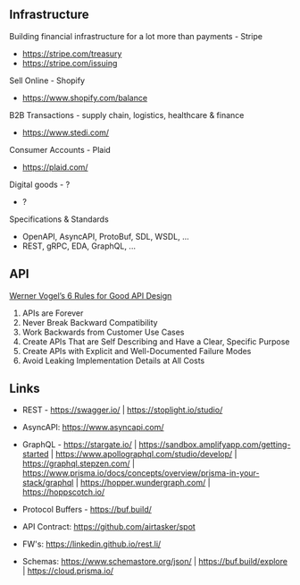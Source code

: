 ## Infrastructure

Building financial infrastructure for a lot more than payments - Stripe 
- https://stripe.com/treasury 
- https://stripe.com/issuing 

Sell Online - Shopify 
- https://www.shopify.com/balance

B2B Transactions - supply chain, logistics, healthcare & finance
- https://www.stedi.com/

Consumer Accounts - Plaid 
- https://plaid.com/

 Digital goods - ?
 - ?

Specifications & Standards
- OpenAPI, AsyncAPI, ProtoBuf, SDL, WSDL, ... 
- REST, gRPC, EDA, GraphQL, ...

## API

[Werner Vogel’s 6 Rules for Good API Design](https://thenewstack.io/werner-vogels-6-rules-for-good-api-design/)
1. APIs are Forever
2. Never Break Backward Compatibility
3. Work Backwards from Customer Use Cases
4. Create APIs That are Self Describing and Have a Clear, Specific Purpose
5. Create APIs with Explicit and Well-Documented Failure Modes
6. Avoid Leaking Implementation Details at All Costs

## Links

- REST -  https://swagger.io/ | https://stoplight.io/studio/

- AsyncAPI: https://www.asyncapi.com/

- GraphQL -  https://stargate.io/ | https://sandbox.amplifyapp.com/getting-started | https://www.apollographql.com/studio/develop/ | https://graphql.stepzen.com/ | https://www.prisma.io/docs/concepts/overview/prisma-in-your-stack/graphql | https://hopper.wundergraph.com/ | https://hoppscotch.io/

- Protocol Buffers - https://buf.build/

- API Contract: https://github.com/airtasker/spot

- FW's: https://linkedin.github.io/rest.li/

- Schemas: https://www.schemastore.org/json/ | https://buf.build/explore | https://cloud.prisma.io/
